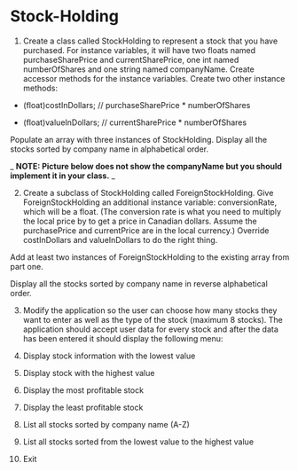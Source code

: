 # Stock-Holding

1. Create a class called StockHolding to represent a stock that you have purchased. For instance variables, it will have two floats named purchaseSharePrice and currentSharePrice, one int named numberOfShares and one string named companyName. Create accessor methods for the instance variables. Create two other instance methods:

- (float)costInDollars; // purchaseSharePrice \* numberOfShares

- (float)valueInDollars; // currentSharePrice \* numberOfShares

Populate an array with three instances of StockHolding. Display all the stocks sorted by company name in alphabetical order.

_ **NOTE: Picture below does not show the companyName but you should implement it in your class.** _


2. Create a subclass of StockHolding called ForeignStockHolding. Give ForeignStockHolding an additional instance variable: conversionRate, which will be a float. (The conversion rate is what you need to multiply the local price by to get a price in Canadian dollars. Assume the purchasePrice and currentPrice are in the local currency.) Override costInDollars and valueInDollars to do the right thing.

Add at least two instances of ForeignStockHolding to the existing array from part one.

Display all the stocks sorted by company name in reverse alphabetical order.


3. Modify the application so the user can choose how many stocks they want to enter as well as the type of the stock (maximum 8 stocks). The application should accept user data for every stock and after the data has been entered it should display the following menu:

1. Display stock information with the lowest value
2. Display stock with the highest value
3. Display the most profitable stock
4. Display the least profitable stock
5. List all stocks sorted by company name (A-Z)
6. List all stocks sorted from the lowest value to the highest value
7. Exit